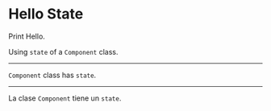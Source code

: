 # Hello State

Print Hello.

Using `state` of a `Component` class.

---

`Component` class has `state`.

---

La clase `Component` tiene un `state`.